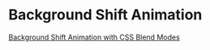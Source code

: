 # Background Shift Animation

[Background Shift Animation with CSS Blend Modes](https://tympanus.net/codrops/2022/01/26/background-shift-animation-with-css-blend-modes/)
